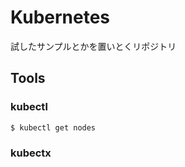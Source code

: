 # Kubernetes
試したサンプルとかを置いとくリポジトリ

## Tools

### kubectl

```
$ kubectl get nodes
```

### kubectx

```

```